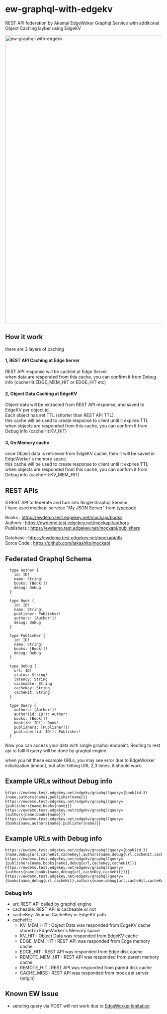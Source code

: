# ew-graphql-with-edgekv
REST API federation by Akamai EdgeWoker Graphql Service with additional Object Caching layber using EdgeKV

<img width="926" alt="ew-graphql-with-edgekv" src="https://user-images.githubusercontent.com/2292155/123541138-da670300-d77d-11eb-892d-aa45f2bb4692.png">

## How it work

there are 3 layers of caching

#### 1, REST API Caching at Edge Server
 REST API response will be cached at Edge Server<br>
 when data are responded from this cache, you can confirm it from Debug info {cacheHit:EDGE_MEM_HIT or EDGE_HIT etc)

#### 2, Object Data Caching at EdgeKV
 Object data will be extracted from REST API response, and saved to EdgeKV per object id. <br>
 Each object has set TTL (shorter than REST API TTL).<br>
 this cache will be used to create response to client until it expires TTL<br>
 when objects are responded from this cache, you can confirm it from Debug info {cacheHit:KV_HIT)

#### 3, On Memory cache
 once Object data is retrieved from EdgeKV cache, then it will be saved in EdgeWorker's memory space.<br>
 this cache will be used to create response to client until it expires TTL<br>
 when objects are responded from this cache, you can confirm it from Debug info {cacheHit:KV_MEM_HIT)



## REST APIs
3 REST API to federate and turn into Single Graphql Service <br>
I have used mockapi servece "My JSON Server" from [typecode](https://my-json-server.typicode.com/)

Books : https://ewdemo.test.edgekey.net/mockapi/books <br>
Authors : https://ewdemo.test.edgekey.net/mockapi/authors <br>
Publishers : https://ewdemo.test.edgekey.net/mockapi/publishers <br>

Database : https://ewdemo.test.edgekey.net/mockapi/db <br>
Sorce Code : https://github.com/takashito/mockapi <br>


## Federated Graphql Schema
```
  type Author {
    id: ID!
    name: String!
    books: [Book!]!
    debug: Debug
  }
  
  type Book {
    id: ID!
    name: String!
    publisher: Publisher!
    authors: [Author!]!
    debug: Debug
  }
  
  type Publisher {
    id: ID!
    name: String!
    books: [Book!]!
    debug: Debug
  }

  type Debug {
    url: ID!
    status: String!
    latency: String
    cacheable: String
    cacheKey: String
    cacheHit: String
  }

  type Query {
    authors: [Author!]!
    author(id: ID!): Author!
    books: [Book!]!
    book(id: ID!): Book!
    publishers: [Publisher!]!
    publisher(id: ID!): Publisher!
  }
```

Now you can access your data with single graphql endpoint.
Routing to rest api to fullfill query will be done by graqhpl engine.
<br>

when you hit these example URLs, you may see error due to EdgeWorker initialization timeout, but after hitting URL 2,3 times, it should work. <br>

## Example URLs without Debug info
```
https://ewdemo.test.edgekey.net/edgekv/graphql?query={book(id:3){name,authors{name},publisher{name}}}
https://ewdemo.test.edgekey.net/edgekv/graphql?query={publishers{name,books{name}}}
https://ewdemo.test.edgekey.net/edgekv/graphql?query={authors{name,books{name}}}
https://ewdemo.test.edgekey.net/edgekv/graphql?query={books{name,authors{name},publisher{name}}}
```

## Example URLs with Debug info
```
https://ewdemo.test.edgekey.net/edgekv/graphql?query={book(id:3){name,debug{url,cacheHit,cacheKey},authors{name,debug{url,cacheHit,cacheKey}},publisher{name,debug{url,cacheHit,cacheKey}}}}
https://ewdemo.test.edgekey.net/edgekv/graphql?query={publishers{name,books{name},debug{url,cacheKey,cacheHit}}}
https://ewdemo.test.edgekey.net/edgekv/graphql?query={authors{name,books{name,debug{url,cacheKey,cacheHit}}}}
https://ewdemo.test.edgekey.net/edgekv/graphql?query={books{name,debug{url,cacheHit},authors{name,debug{url,cacheHit,cacheKey}},publisher{name,debug{url,cacheHit}}}}
```

### Debug Info
+ url: REST API called by graphql engine
+ cacheable: REST API is cacheable or not
+ cacheKey: Akamai CacheKey or EdgeKV path
+ cacheHit: 
  - KV_MEM_HIT : Object Data was responded from EdgeKV cache stored in EdgeWorker's Memory space
  - KV_HIT : Object Data was responded from EdgeKV cache
  - EDGE_MEM_HIT : REST API was responded from Edge memory cache
  - EDGE_HIT : REST API was responded from Edge disk cache
  - REMOTE_MEM_HIT : REST API was responded from parent memory cache
  - REMOTE_HIT : REST API was responded from parent disk cache
  - CACHE_MISS : REST API was responded from mock api server (origin)

## Known EW Issue

- sending query via POST will not work due to [EdgeWorker limitation](https://learn.akamai.com/en-us/webhelp/edgeworkers/edgeworkers-user-guide/GUID-F709406E-2D67-4996-B619-91E90F04EDF2.html)

